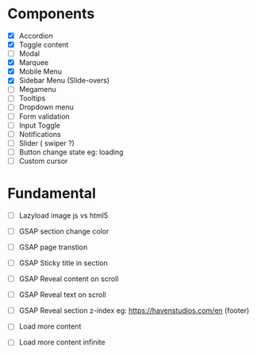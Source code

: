 # Components
- [X] Accordion
- [X] Toggle content
- [ ] Modal
- [X] Marquee
- [X] Mobile Menu
- [X] Sidebar Menu (Slide-overs)
- [ ] Megamenu
- [ ] Tooltips
- [ ] Dropdown menu
- [ ] Form validation
- [ ] Input Toggle
- [ ] Notifications
- [ ] Slider ( swiper ?)
- [ ] Button change state eg: loading
- [ ] Custom cursor

# Fundamental
- [ ] Lazyload image js vs html5
- [ ] GSAP section change color
- [ ] GSAP page transtion
- [ ] GSAP Sticky title in section
- [ ] GSAP Reveal content on scroll
- [ ] GSAP Reveal text on scroll
- [ ] GSAP Reveal section z-index eg: https://havenstudios.com/en (footer)
- [ ] Load more content
- [ ] Load more content infinite





